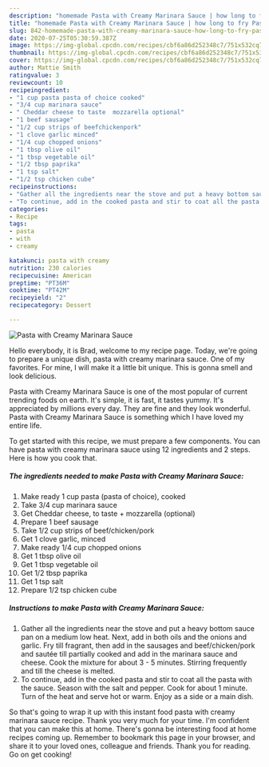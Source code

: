 ```yaml
---
description: "homemade Pasta with Creamy Marinara Sauce | how long to fry Pasta with Creamy Marinara Sauce"
title: "homemade Pasta with Creamy Marinara Sauce | how long to fry Pasta with Creamy Marinara Sauce"
slug: 842-homemade-pasta-with-creamy-marinara-sauce-how-long-to-fry-pasta-with-creamy-marinara-sauce
date: 2020-07-25T05:30:59.387Z
image: https://img-global.cpcdn.com/recipes/cbf6a86d252348c7/751x532cq70/pasta-with-creamy-marinara-sauce-recipe-main-photo.jpg
thumbnail: https://img-global.cpcdn.com/recipes/cbf6a86d252348c7/751x532cq70/pasta-with-creamy-marinara-sauce-recipe-main-photo.jpg
cover: https://img-global.cpcdn.com/recipes/cbf6a86d252348c7/751x532cq70/pasta-with-creamy-marinara-sauce-recipe-main-photo.jpg
author: Mattie Smith
ratingvalue: 3
reviewcount: 10
recipeingredient:
- "1 cup pasta pasta of choice cooked"
- "3/4 cup marinara sauce"
- " Cheddar cheese to taste  mozzarella optional"
- "1 beef sausage"
- "1/2 cup strips of beefchickenpork"
- "1 clove garlic minced"
- "1/4 cup chopped onions"
- "1 tbsp olive oil"
- "1 tbsp vegetable oil"
- "1/2 tbsp paprika"
- "1 tsp salt"
- "1/2 tsp chicken cube"
recipeinstructions:
- "Gather all the ingredients near the stove and put a heavy bottom sauce pan on a medium low heat. Next, add in both oils and the onions and garlic. Fry till fragrant, then add in the sausages and beef/chicken/pork and sautée till partially cooked and add in the marinara sauce and cheese. Cook the mixture for about 3 - 5 minutes. Stirring frequently and till the cheese is melted."
- "To continue, add in the cooked pasta and stir to coat all the pasta with the sauce. Season with the salt and pepper. Cook for about 1 minute. Turn of the heat and serve hot or warm. Enjoy as a side or a main dish."
categories:
- Recipe
tags:
- pasta
- with
- creamy

katakunci: pasta with creamy 
nutrition: 230 calories
recipecuisine: American
preptime: "PT36M"
cooktime: "PT42M"
recipeyield: "2"
recipecategory: Dessert

---
```



![Pasta with Creamy Marinara Sauce](https://img-global.cpcdn.com/recipes/cbf6a86d252348c7/751x532cq70/pasta-with-creamy-marinara-sauce-recipe-main-photo.jpg)

Hello everybody, it is Brad, welcome to my recipe page. Today, we're going to prepare a unique dish, pasta with creamy marinara sauce. One of my favorites. For mine, I will make it a little bit unique. This is gonna smell and look delicious.

Pasta with Creamy Marinara Sauce is one of the most popular of current trending foods on earth. It's simple, it is fast, it tastes yummy. It's appreciated by millions every day. They are fine and they look wonderful. Pasta with Creamy Marinara Sauce is something which I have loved my entire life.




To get started with this recipe, we must prepare a few components. You can have pasta with creamy marinara sauce using 12 ingredients and 2 steps. Here is how you cook that.

<!--inarticleads1-->

##### The ingredients needed to make Pasta with Creamy Marinara Sauce:

1. Make ready 1 cup pasta (pasta of choice), cooked
1. Take 3/4 cup marinara sauce
1. Get  Cheddar cheese, to taste + mozzarella (optional)
1. Prepare 1 beef sausage
1. Take 1/2 cup strips of beef/chicken/pork
1. Get 1 clove garlic, minced
1. Make ready 1/4 cup chopped onions
1. Get 1 tbsp olive oil
1. Get 1 tbsp vegetable oil
1. Get 1/2 tbsp paprika
1. Get 1 tsp salt
1. Prepare 1/2 tsp chicken cube




<!--inarticleads2-->

##### Instructions to make Pasta with Creamy Marinara Sauce:

1. Gather all the ingredients near the stove and put a heavy bottom sauce pan on a medium low heat. Next, add in both oils and the onions and garlic. Fry till fragrant, then add in the sausages and beef/chicken/pork and sautée till partially cooked and add in the marinara sauce and cheese. Cook the mixture for about 3 - 5 minutes. Stirring frequently and till the cheese is melted.
1. To continue, add in the cooked pasta and stir to coat all the pasta with the sauce. Season with the salt and pepper. Cook for about 1 minute. Turn of the heat and serve hot or warm. Enjoy as a side or a main dish.




So that's going to wrap it up with this instant food pasta with creamy marinara sauce recipe. Thank you very much for your time. I'm confident that you can make this at home. There's gonna be interesting food at home recipes coming up. Remember to bookmark this page in your browser, and share it to your loved ones, colleague and friends. Thank you for reading. Go on get cooking!
